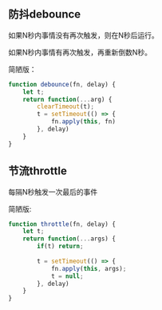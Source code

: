 ## 防抖debounce

如果N秒内事情没有再次触发，则在N秒后运行。

如果N秒内事情有再次触发，再重新倒数N秒。

简陋版：

```javascript
function debounce(fn, delay) {
    let t;
	return function(...arg) {
        clearTimeout(t);
        t = setTimeout(() => {
            fn.apply(this, fn)
        }, delay)
	}
}

```



## 节流throttle

每隔N秒触发一次最后的事件

简陋版:

```javascript
function throttle(fn, delay) {
	let t;
    return function(...args) {
        if(t) return;
        
        t = setTimeout(() => {
            fn.apply(this, args);
            t = null;
        }, delay)
	}
}
```

